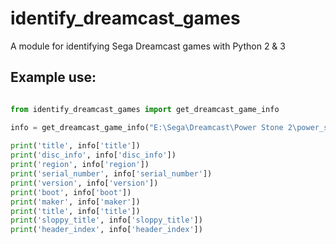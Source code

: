 identify_dreamcast_games
==========

A module for identifying Sega Dreamcast games with Python 2 &amp; 3


Example use:
-----
~~~python

from identify_dreamcast_games import get_dreamcast_game_info

info = get_dreamcast_game_info("E:\Sega\Dreamcast\Power Stone 2\power_stone_2.cdi")
		
print('title', info['title'])
print('disc_info', info['disc_info'])
print('region', info['region'])
print('serial_number', info['serial_number'])
print('version', info['version'])
print('boot', info['boot'])
print('maker', info['maker'])
print('title', info['title'])
print('sloppy_title', info['sloppy_title'])
print('header_index', info['header_index'])

~~~


